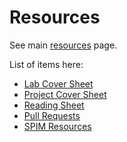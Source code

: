 # Resources

See main [resources](resources.md) page. 

List of items here:

* [Lab Cover Sheet](/rsc/lab_coversheet.pdf)
* [Project Cover Sheet](/rsc/proj_coversheet.pdf)
* [Reading Sheet](/rsc/reading_sheet.pdf)
* [Pull Requests](/rsc/pull_requests.md)
* [SPIM Resources](/rsc/spim.md)
